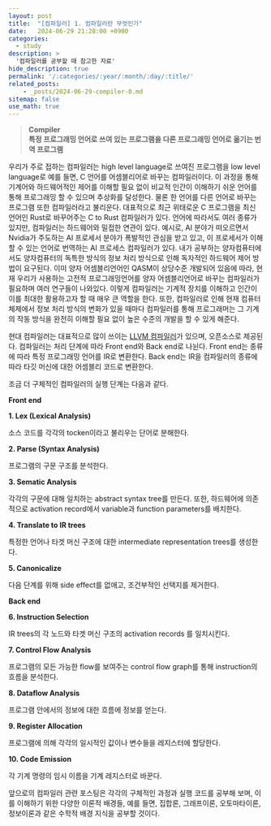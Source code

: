 ```yaml
---
layout: post
title:  "[컴파일러] 1. 컴파일러란 무엇인가"
date:   2024-06-29 21:28:00 +0900
categories: 
  - study
description: >
  '컴파일러를 공부할 때 참고한 자료'
hide_description: true
permalink: '/:categories/:year/:month/:day/:title/'
related_posts:
    - _posts/2024-06-29-compiler-0.md
sitemap: false
use_math: true
---
```


> <b>Compiler<br>
> 특정 프로그래밍 언어로 쓰여 있는 프로그램을 다른 프로그래밍 언어로 옮기는 번역 프로그램</b>

우리가 주로 접하는 컴파일러는 high level language로 쓰여진 프로그램을 low level language로 예를 들면, C 언어를 어셈블리어로 바꾸는 컴파일러이다.
이 과정을 통해 기계어와 하드웨어적인 제어를 이해할 필요 없이 비교적 인간이 이해하기 쉬운 언어를 통해 프로그래밍 할 수 있으며 추상화를 달성한다.
물론 한 언어를 다른 언어로 바꾸는 프로그램 또한 컴파일러라고 불리운다.
대표적으로 최근 위태로운 C 프로그램을 최신 언어인 Rust로 바꾸어주는 C to Rust 컴파일러가 있다.
언어에 따라서도 여러 종류가 있지만, 컴파일러는 하드웨어와 밀접한 연관이 있다.
예시로, AI 분야가 떠오르면서 Nvidia가 주도하는 AI 프로세서 분야가 폭발적인 관심을 받고 있고, 이 프로세서가 이해할 수 있는 언어로 번역하는 AI 프로세스 컴파일러가 있다.
내가 공부하는 양자컴퓨터에서도 양자컴퓨터의 독특한 방식의 정보 처리 방식으로 인해 독자적인 하드웨어 제어 방법이 요구된다.
이미 양자 어셈블리언어인 QASM이 상당수준 개발되어 있음에 따라, 현재 우리가 사용하는 고전적 프로그래밍언어를 양자 어셈블리언어로 바꾸는 컴파일러가 필요하며 여러 연구들이 나와있다.
이렇게 컴파일러는 기계적 장치를 이해하고 인간이 이를 최대한 활용하고자 할 때 매우 큰 역할을 한다.
또한, 컴파일러로 인해 현재 컴퓨터 체제에서 정보 처리 방식의 변화가 있을 때마다 컴파일러를 통해 프로그래머는 그 기계의 작동 방식을 완전히 이해할 필요 없이 높은 수준의 개발을 할 수 있게 해준다.

현대 컴파일러는 대표적으로 많이 쓰이는 [LLVM 컴파일러](https://github.com/llvm/llvm-project)가 있으며, 오픈소스로 제공된다.
컴파일러는 처리 단계에 따라 Front end와 Back end로 나뉜다.
Front end는 종류에 따라 특정 프로그래밍 언어를 IR로 변환한다.
Back end는 IR을 컴파일러의 종류에 따라 타깃 머신에 대한 어셈블리 코드로 변환한다.

조금 더 구체적인 컴파일러의 실행 단계는 다음과 같다.

**Front end**

**1. Lex (Lexical Analysis)**

소스 코드를 각각의 tocken이라고 불리우는 단어로 분해한다.

**2. Parse (Syntax Analysis)**

프로그램의 구문 구조를 분석한다.

**3. Sematic Analysis**

각각의 구문에 대해 일치하는 abstract syntax tree를 만든다.
또한, 하드웨어에 의존적으로 activation record에서 variable과 function parameters를 배치한다.

**4. Translate to IR trees**

특정한 언어나 타겟 머신 구조에 대한 intermediate representation trees를 생성한다.

**5. Canonicalize**

다음 단계를 위해 side effect를 없애고, 조건부적인 선택지를 제거한다.

**Back end**

**6. Instruction Selection**

IR trees의 각 노드와 타겟 머신 구조의 activation records 를 일치시킨다.

**7. Control Flow Analysis**

프로그램의 모든 가능한 flow를 보여주는 control flow graph를 통해 instruction의 흐름을 분석한다.

**8. Dataflow Analysis**

프로그램 안에서의 정보에 대한 흐름에 정보를 얻는다.

**9. Register Allocation**

프로그램에 의해 각각의 일시적인 값이나 변수들을 레지스터에 할당한다.

**10. Code Emission**

각 기계 명령의 임시 이름을 기계 레지스터로 바꾼다.

앞으로의 컴파일러 관련 포스팅은 각각의 구체적인 과정과 실행 코드를 공부해 보며, 이를 이해하기 위한 다양한 이론적 배경들, 예를 들면, 집합론, 그래프이론, 오토마타이론, 정보이론과 같은 수학적 배경 지식을 공부할 것이다.